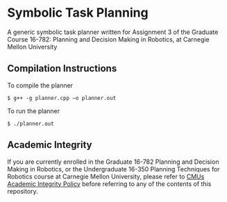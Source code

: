 # Symbolic Task Planning
A generic symbolic task planner written for Assignment 3 of the Graduate Course 16-782: Planning and Decision Making in Robotics, at Carnegie Mellon University

## Compilation Instructions
To compile the planner
```console
$ g++ -g planner.cpp –o planner.out
```

To run the planner
```console
$ ./planner.out
```

## Academic Integrity
If you are currently enrolled in the Graduate 16-782 Planning and Decision Making in Robotics, or the Undergraduate 16-350 Planning Techniques for Robotics course at Carnegie Mellon University, please refer to [CMUs Academic Integrity Policy](https://www.cmu.edu/policies/student-and-student-life/academic-integrity.html) before referring to any of the contents of this repository.
